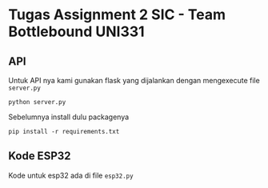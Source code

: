 # Tugas Assignment 2 SIC - Team Bottlebound UNI331
## API
Untuk API nya kami gunakan flask yang dijalankan dengan mengexecute file ``server.py``
```
python server.py
```
Sebelumnya install dulu packagenya
```
pip install -r requirements.txt
```

## Kode ESP32
Kode untuk esp32 ada di file ``esp32.py``